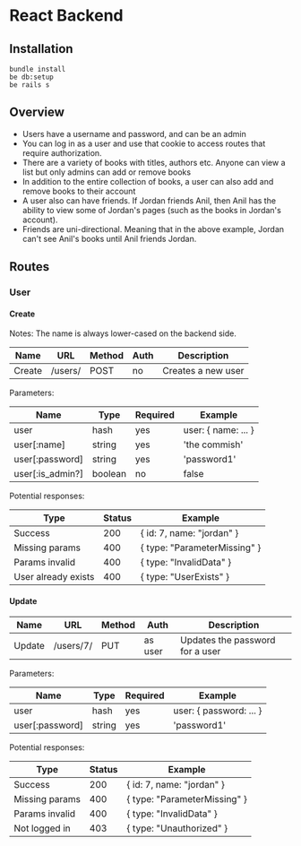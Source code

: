 # React Backend

## Installation
```
bundle install
be db:setup
be rails s
```

## Overview
* Users have a username and password, and can be an admin
* You can log in as a user and use that cookie to access routes that require authorization.
* There are a variety of books with titles, authors etc. Anyone can view a list but only admins can add or remove books
* In addition to the entire collection of books, a user can also add and remove books to their account
* A user also can have friends. If Jordan friends Anil, then Anil has the ability to view some of Jordan's pages (such as the books in Jordan's account).
* Friends are uni-directional. Meaning that in the above example, Jordan can't see Anil's books until Anil friends Jordan.

## Routes

### User

#### Create

Notes: The name is always lower-cased on the backend side.

Name | URL | Method | Auth | Description
-----|-----|--------|------|------------
Create | /users/ | POST | no | Creates a new user

Parameters:

Name | Type | Required | Example
-----|------|-----------|-------
user | hash | yes         | user: { name: ... }
user[:name] | string | yes | 'the commish'
user[:password] | string | yes | 'password1'
user[:is_admin?] | boolean | no | false

Potential responses:

Type   | Status | Example
-------|--------|--------
Success | 200 | { id: 7, name: "jordan" }
Missing params | 400 | { type: "ParameterMissing" }
Params invalid | 400 | { type: "InvalidData" }
User already exists | 400 | { type: "UserExists" }

#### Update

Name | URL | Method | Auth | Description
-----|-----|--------|------|------------
Update | /users/7/ | PUT | as user | Updates the password for a user

Parameters:

Name | Type | Required | Example
-----|------|-----------|-------
user | hash | yes         | user: { password: ... }
user[:password] | string | yes | 'password1'

Potential responses:

Type   | Status | Example
-------|--------|--------
Success | 200 | { id: 7, name: "jordan" }
Missing params | 400 | { type: "ParameterMissing" }
Params invalid | 400 | { type: "InvalidData" }
Not logged in | 403 | { type: "Unauthorized" }

